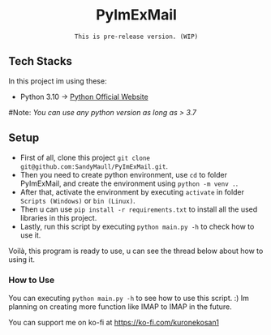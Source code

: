 <div align="center">
  <h1>PyImExMail</h1>
  <code>This is pre-release version. (WIP)</code>
  
</div>



## Tech Stacks


In this project im using these:
- Python 3.10 -> [Python Official Website](https://www.python.org/)

#Note: _You can use any python version as long as > 3.7_

## Setup
- First of all, clone this project ```git clone git@github.com:SandyMaull/PyImExMail.git```.
- Then you need to create python environment, use ```cd``` to folder PyImExMail, and create the environment using ```python -m venv .```.
- After that, activate the environment by executing ```activate``` in folder ```Scripts (Windows)``` or ```bin (Linux)```.
- Then u can use ```pip install -r requirements.txt``` to install all the used libraries in this project.
- Lastly, run this script by executing ```python main.py -h``` to check how to use it.

Voilà, this program is ready to use, u can see the thread below about how to using it.

### How to Use
You can executing ```python main.py -h``` to see how to use this script. :)
Im planning on creating more function like IMAP to IMAP in the future.

You can support me on ko-fi at https://ko-fi.com/kuronekosan1